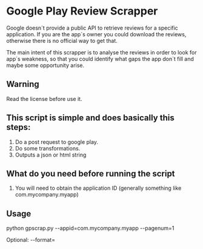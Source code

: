 # Google Play Review Scrapper

Google doesn´t provide a public API to retrieve reviews for a specific application. 
If you are the app´s owner you could download the reviews, otherwise there is no official way to get that.

The main intent of this scrapper is to analyse the reviews in order to look for app´s weakness, so that you could identify what gaps the app don´t fill and maybe some opportunity arise.

## Warning

Read the license before use it.

## This script is simple and does basically this steps:

1. Do a post request to google play.
2. Do some transformations.
3. Outputs a json or html string

## What do you need before running the script

1. You will need to obtain the application ID (generally something like com.mycompany.myapp)

## Usage

python gpscrap.py --appid=com.mycompany.myapp --pagenum=1

Optional:
--format=<json or html>

